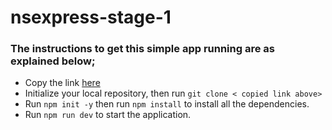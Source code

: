 # nsexpress-stage-1

### The instructions to get this simple app running are as explained below;

- Copy the link [here](https://github.com/devLateef/nsexpress-stage-1.git)
- Initialize your local repository, then run `git clone < copied link above>`
- Run `npm init -y` then run `npm install` to install all the dependencies.
- Run `npm run dev` to start the application.